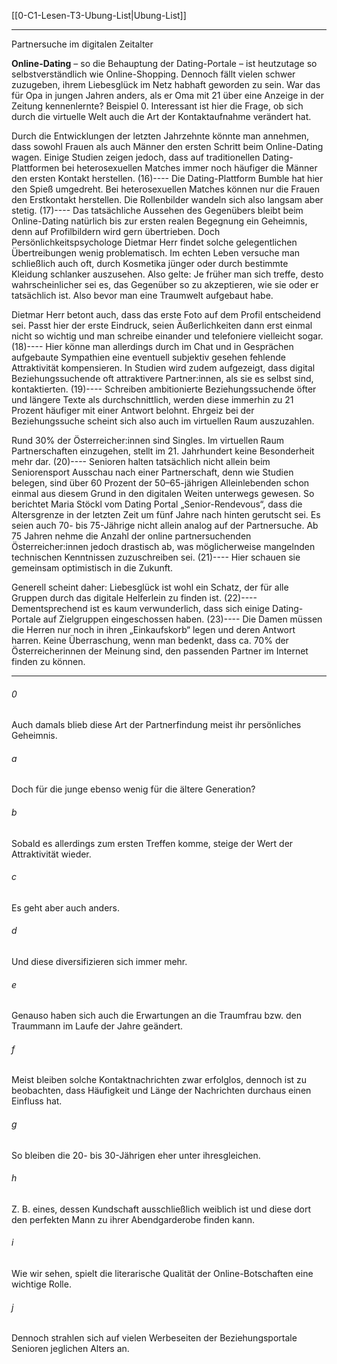 [[0-C1-Lesen-T3-Ubung-List|Ubung-List]]

---

Partnersuche im digitalen Zeitalter

**Online-Dating** – so die Behauptung der Dating-Portale – ist heutzutage so selbstverständlich wie Online-Shopping. Dennoch fällt vielen schwer zuzugeben, ihrem Liebesglück im Netz habhaft geworden zu sein. War das für Opa in jungen Jahren anders, als er Oma mit 21 über eine Anzeige in der Zeitung kennenlernte? Beispiel 0. Interessant ist hier die Frage, ob sich durch die virtuelle Welt auch die Art der Kontaktaufnahme verändert hat.

Durch die Entwicklungen der letzten Jahrzehnte könnte man annehmen, dass sowohl Frauen als auch Männer den ersten Schritt beim Online-Dating wagen. Einige Studien zeigen jedoch, dass auf traditionellen Dating-Plattformen bei heterosexuellen Matches immer noch häufiger die Männer den ersten Kontakt herstellen. (16)---- Die Dating-Plattform Bumble hat hier den Spieß umgedreht. Bei heterosexuellen Matches können nur die Frauen den Erstkontakt herstellen. Die Rollenbilder wandeln sich also langsam aber stetig.  (17)---- Das tatsächliche Aussehen des Gegenübers bleibt beim Online-Dating natürlich bis zur ersten realen Begegnung ein Geheimnis, denn auf Profilbildern wird gern übertrieben. Doch Persönlichkeitspsychologe Dietmar Herr findet solche gelegentlichen Übertreibungen wenig problematisch. Im echten Leben versuche man schließlich auch oft, durch Kosmetika jünger oder durch bestimmte Kleidung schlanker auszusehen. Also gelte: Je früher man sich treffe, desto wahrscheinlicher sei es, das Gegenüber so zu akzeptieren, wie sie oder er tatsächlich ist. Also bevor man eine Traumwelt aufgebaut habe.

Dietmar Herr betont auch, dass das erste Foto auf dem Profil entscheidend sei. Passt hier der erste Eindruck, seien Äußerlichkeiten dann erst einmal nicht so wichtig und man schreibe einander und telefoniere vielleicht sogar. (18)---- Hier könne man allerdings durch im Chat und in Gesprächen aufgebaute Sympathien eine eventuell subjektiv gesehen fehlende Attraktivität kompensieren. In Studien wird zudem aufgezeigt, dass digital Beziehungssuchende oft attraktivere Partner:innen, als sie es selbst sind, kontaktierten. (19)---- Schreiben ambitionierte Beziehungssuchende öfter und längere Texte als durchschnittlich, werden diese immerhin zu 21 Prozent häufiger mit einer Antwort belohnt. Ehrgeiz bei der Beziehungssuche scheint sich also auch im virtuellen Raum auszuzahlen.

Rund 30% der Österreicher:innen sind Singles. Im virtuellen Raum Partnerschaften einzugehen, stellt im 21. Jahrhundert keine Besonderheit mehr dar. (20)---- Senioren halten tatsächlich nicht allein beim Seniorensport Ausschau nach einer Partnerschaft, denn wie Studien belegen, sind über 60 Prozent der 50–65-jährigen Alleinlebenden schon einmal aus diesem Grund in den digitalen Weiten unterwegs gewesen. So berichtet Maria Stöckl vom Dating Portal „Senior-Rendevous“, dass die Altersgrenze in der letzten Zeit um fünf Jahre nach hinten gerutscht sei. Es seien auch 70- bis 75-Jährige nicht allein analog auf der Partnersuche. Ab 75 Jahren nehme die Anzahl der online partnersuchenden Österreicher:innen jedoch drastisch ab, was möglicherweise mangelnden technischen Kenntnissen zuzuschreiben sei. (21)---- Hier schauen sie gemeinsam optimistisch in die Zukunft.

Generell scheint daher: Liebesglück ist wohl ein Schatz, der für alle Gruppen durch das digitale Helferlein zu finden ist. (22)---- Dementsprechend ist es kaum verwunderlich, dass sich einige Dating-Portale auf Zielgruppen eingeschossen haben. (23)---- Die Damen müssen die Herren nur noch in ihren „Einkaufskorb“ legen und deren Antwort harren. Keine Überraschung, wenn man bedenkt, dass ca. 70% der Österreicherinnen der Meinung sind, den passenden Partner im Internet finden zu können.


---


###### 0
Auch damals blieb diese Art der Partnerfindung meist ihr persönliches Geheimnis.
###### a 
Doch für die junge ebenso wenig für die ältere Generation?
###### b 
Sobald es allerdings zum ersten Treffen komme, steige der Wert der Attraktivität wieder.
###### c 
Es geht aber auch anders.
###### d 
Und diese diversifizieren sich immer mehr.
###### e 
Genauso haben sich auch die Erwartungen an die Traumfrau bzw. den Traummann im Laufe der Jahre geändert.
###### f 
Meist bleiben solche Kontaktnachrichten zwar erfolglos, dennoch ist zu beobachten, dass Häufigkeit und Länge der Nachrichten durchaus einen Einfluss hat.
###### g 
So bleiben die 20- bis 30-Jährigen eher unter ihresgleichen.
###### h 
Z. B. eines, dessen Kundschaft ausschließlich weiblich ist und diese dort den perfekten Mann zu ihrer Abendgarderobe finden kann.
###### i 
Wie wir sehen, spielt die literarische Qualität der Online-Botschaften eine wichtige Rolle.
###### j 
Dennoch strahlen sich auf vielen Werbeseiten der Beziehungsportale Senioren jeglichen Alters an.